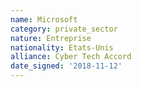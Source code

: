```yaml
---
name: Microsoft
category: private_sector
nature: Entreprise
nationality: Etats-Unis
alliance: Cyber Tech Accord
date_signed: '2018-11-12'
---
```

    